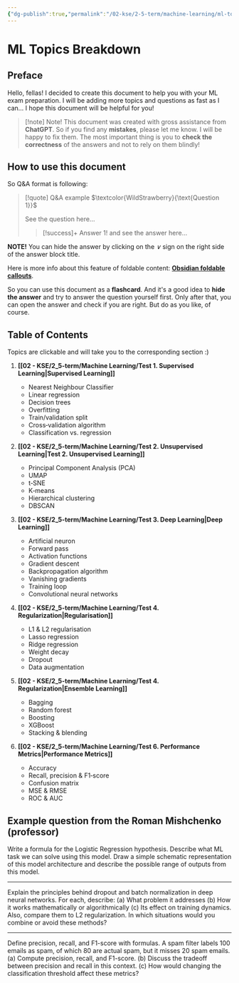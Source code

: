 ```yaml
---
{"dg-publish":true,"permalink":"/02-kse/2-5-term/machine-learning/ml-topics-breakdown/","tags":["kse","ai","machine-learning"],"created":"2025-04-15T15:01:00.846+03:00","updated":"2025-04-16T01:13:20.930+03:00"}
---
```



# ML Topics Breakdown

## Preface

Hello, fellas! I decided to create this document to help you with your ML exam preparation. I will be adding more topics and questions as fast as I can... I hope this document will be helpful for you!

> [!note] Note!
> This document was created with gross assistance from **ChatGPT**.
> So if you find any **mistakes**, please let me know. I will be happy to fix them.
> The most important thing is you to **check the correctness** of the answers and not to rely on them blindly!

## How to use this document

So Q&A format is following:

> [!quote] Q&A example
> $\textcolor{WildStrawberry}{\text{Question 1}}$
>
> See the question here...
>
> > [!success]+ Answer 1!
> > and see the answer here...

**NOTE!** You can hide the answer by clicking on the _∨_ sign on the right side of the answer block title.

Here is more info about this feature of foldable content: **[Obsidian foldable callouts](https://help.obsidian.md/callouts#Foldable+callouts)**.

So you can use this document as a **flashcard**. And it's a good idea to **hide the answer** and try to answer the question yourself first. Only after that, you can open the answer and check if you are right. But do as you like, of course.

## Table of Contents

Topics are clickable and will take you to the corresponding section :)

1. **[[02 - KSE/2_5-term/Machine Learning/Test 1. Supervised Learning\|Supervised Learning]]**

   - Nearest Neighbour Classifier
   - Linear regression
   - Decision trees
   - Overfitting
   - Train/validation split
   - Cross‑validation algorithm
   - Classification vs. regression

2. **[[02 - KSE/2_5-term/Machine Learning/Test 2. Unsupervised Learning\|Test 2. Unsupervised Learning]]**

   - Principal Component Analysis (PCA)
   - UMAP
   - t‑SNE
   - K‑means
   - Hierarchical clustering
   - DBSCAN

3. **[[02 - KSE/2_5-term/Machine Learning/Test 3. Deep Learning\|Deep Learning]]**

   - Artificial neuron
   - Forward pass
   - Activation functions
   - Gradient descent
   - Backpropagation algorithm
   - Vanishing gradients
   - Training loop
   - Convolutional neural networks

4. **[[02 - KSE/2_5-term/Machine Learning/Test 4. Regularization\|Regularisation]]**

   - L1 & L2 regularisation
   - Lasso regression
   - Ridge regression
   - Weight decay
   - Dropout
   - Data augmentation

5. **[[02 - KSE/2_5-term/Machine Learning/Test 4. Regularization\|Ensemble Learning]]**

   - Bagging
   - Random forest
   - Boosting
   - XGBoost
   - Stacking & blending

6. **[[02 - KSE/2_5-term/Machine Learning/Test 6. Performance Metrics\|Performance Metrics]]**

   - Accuracy
   - Recall, precision & F1‑score
   - Confusion matrix
   - MSE & RMSE
   - ROC & AUC

## Example question from the Roman Mishchenko (professor)

Write a formula for the Logistic Regression hypothesis. Describe what ML task we can solve using this model. Draw a simple schematic representation of this model architecture and describe the possible range of outputs from this model.

---

Explain the principles behind dropout and batch normalization in deep neural networks. For each, describe:
(a) What problem it addresses
(b) How it works mathematically or algorithmically
(c) Its effect on training dynamics. Also, compare them to L2 regularization. In which situations would you combine or avoid these methods?

---

Define precision, recall, and F1-score with formulas.
A spam filter labels 100 emails as spam, of which 80 are actual spam, but it misses 20 spam emails.
(a) Compute precision, recall, and F1-score.
(b) Discuss the tradeoff between precision and recall in this context.
(c) How would changing the classification threshold affect these metrics?
